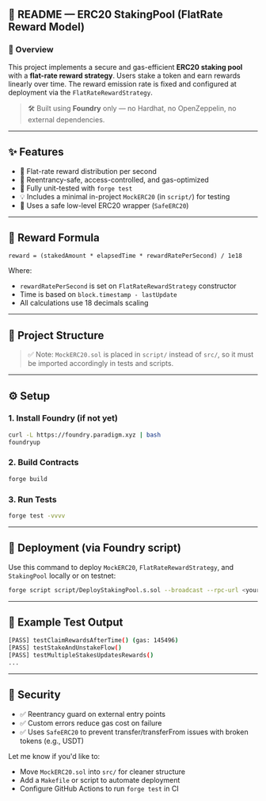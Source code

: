 
## 📘 README — ERC20 StakingPool (FlatRate Reward Model)

### 🔐 Overview

This project implements a secure and gas-efficient **ERC20 staking pool** with a **flat-rate reward strategy**. Users stake a token and earn rewards linearly over time. The reward emission rate is fixed and configured at deployment via the `FlatRateRewardStrategy`.

> 🛠 Built using **Foundry** only — no Hardhat, no OpenZeppelin, no external dependencies.

---

## ✨ Features

* 🧱 Flat-rate reward distribution per second
* 🔐 Reentrancy-safe, access-controlled, and gas-optimized
* 🧪 Fully unit-tested with `forge test`
* 💡 Includes a minimal in-project `MockERC20` (in `script/`) for testing
* 🧰 Uses a safe low-level ERC20 wrapper (`SafeERC20`)

---

## 🧠 Reward Formula

```solidity
reward = (stakedAmount * elapsedTime * rewardRatePerSecond) / 1e18
```

Where:

* `rewardRatePerSecond` is set on `FlatRateRewardStrategy` constructor
* Time is based on `block.timestamp - lastUpdate`
* All calculations use 18 decimals scaling

---

## 📂 Project Structure



> ✅ Note: `MockERC20.sol` is placed in `script/` instead of `src/`, so it must be imported accordingly in tests and scripts.

---

## ⚙️ Setup

### 1. Install Foundry (if not yet)

```bash
curl -L https://foundry.paradigm.xyz | bash
foundryup
```

### 2. Build Contracts

```bash
forge build
```

### 3. Run Tests

```bash
forge test -vvvv
```

---

## 🚀 Deployment (via Foundry script)

Use this command to deploy `MockERC20`, `FlatRateRewardStrategy`, and `StakingPool` locally or on testnet:

```bash
forge script script/DeployStakingPool.s.sol --broadcast --rpc-url <your_rpc_url> --private-key <your_private_key>
```

---

## 🧪 Example Test Output

```bash
[PASS] testClaimRewardsAfterTime() (gas: 145496)
[PASS] testStakeAndUnstakeFlow()
[PASS] testMultipleStakesUpdatesRewards()
...
```

---

## 🔐 Security

* ✅ Reentrancy guard on external entry points
* ✅ Custom errors reduce gas cost on failure
* ✅ Uses `SafeERC20` to prevent transfer/transferFrom issues with broken tokens (e.g., USDT)



Let me know if you'd like to:

* Move `MockERC20.sol` into `src/` for cleaner structure
* Add a `Makefile` or script to automate deployment
* Configure GitHub Actions to run `forge test` in CI
